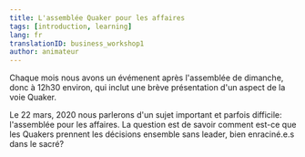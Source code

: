 ```yaml
---
title: L'assemblée Quaker pour les affaires
tags: [introduction, learning]
lang: fr
translationID: business_workshop1
author: animateur
---
```

Chaque mois nous avons un évémenent après l'assemblée de dimanche, donc à 12h30 environ, qui inclut une brève présentation d'un aspect de la voie Quaker.

Le 22 mars, 2020 nous parlerons d'un sujet important et parfois difficile: l'assemblée pour les affaires. La question est de savoir comment est-ce que les Quakers prennent les décisions ensemble sans leader, bien enraciné.e.s dans le sacré? 
